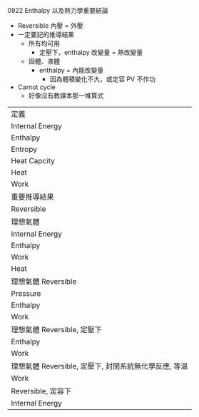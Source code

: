 0922 Enthalpy 以及熱力學重要結論

- Reversible 內壓 = 外壓
- 一定要記的推導結果
    - 所有均可用
        - 定壓下，enthalpy 改變量 = 熱改變量
    - 固體、液體
        - enthalpy = 內能改變量
            - 因為體積變化不大，或定容 PV 不作功
- Carnot cycle
    - 好像沒有教課本那一堆算式

|     |
| --- |
| 定義  |
| Internal Energy | ![Image.png]0922/2fd734eb93c434a883567e6e81928016.png) |
| Enthalpy | ![]0922/f322deacf4be9e3b097fa09325a91a6e.png)<br>![]0922/ae0d68527e77de23adeb2bb8066cedfb.png) |
| Entropy | ![]0922/d6f8d3d2b89400ec0e4a0200dfa40590.png) |
| Heat Capcity | ![Image.png]0922/8b6d7645d22ddab876ea288b6f335b1e.png) |
| Heat | 經由溫度高低傳遞的能量 |
| Work | 外界作功為正；系統對外作功為負<br>氣體壓縮為正；氣體膨脹為負 |
| 重要推導結果 |
| Reversible | 系統壓力 = 外壓 |
| 理想氣體 |
| Internal Energy | 理想氣體內能只和溫度有關；和壓力、體積無關。<br>定義為 U = 平均動能<br>![]0922/2d7e50abb7106b7bdeab1dfc4883ad33.png)<br>又平均動能由氣體動力論，可得：<br>![]0922/e332cc41af62806e1dc2b9afe805f101.png)<br>由於理想氣體只能以 PV work 作功，因此可以換成這樣<br>![]0922/80bfb8fb623dba09def6495cca4b5bb0.png)<br>以下公式對於所有理想氣體均成立，背起來<br>![Image.png]0922/335453503c9c704d8e09d09c2e4bf888.png) |
| Enthalpy | 因為 PV = nRT，所以可以換成<br>![]0922/7e2f8e0c9e52a3a6be61c1b21439d670.png)<br>微分可得<br>![]0922/e0a03e6a4dbca85ef242f28543eaa384.png)<br>以下公式對於所有理想氣體均成立，背起來<br>![]0922/aaa1eb3f41e1235eb5d37b13d173376c.png)<br>![]0922/82af1d891148e3f62fa783e5d7aae5df.png) |
| Work | ![]0922/4ac1ad4a6c241f3e93408b27b1588e99.png) |
| Heat | ![]0922/7c5965779974e424dbab505efe47160f.png) |
| 理想氣體 Reversible |
| Pressure | ![]0922/0ddd631dcbe1ae93c3111795f43a9488.png) |
| Enthalpy | 由於 Reversible 的情況下，p_ex = p_sys，因此<br>![]0922/59e30230f3984b7d7931e282a72dd29b.png)<br>![]0922/624898f9004ebeae71e44cf5932b06c1.png) |
| Work | ![]0922/99b8022655af404bb6132628ac384ec0.png)<br>![]0922/38de8c3ef39f9bf803bc4bf2960d02ca.png) |
| 理想氣體 Reversible, 定壓下 |
| Enthalpy | 由 Reversible Enthalpy 公式，定壓下 dp = 0，因此可化簡為<br>![]0922/0994d8477607acec211ee71b758a643e.png)<br>左右同除 ∂T，右式即為定壓下熱容量之定義<br>![]0922/9b14b8af2d6b8c2fbd35f31d80dd6d3c.png) |
| Work | ![]0922/286e7f6c2548fa35a697998d33916bb5.png) |
| 理想氣體 Reversible, 定壓下, 封閉系統無化學反應, 等溫 |
| Work | ![]0922/66104f1c79cc1a3011b2383821cda3fa.png) |
| Reversible, 定容下 |
| Internal Energy | 由內能定義，定容下不可能作功，因此<br>![]0922/ee757fb3d67d6803daa5e406eee159c4.png)<br>左右同除∂T，右式即為定容下熱容量之定義<br>![]0922/c05d9d0e54c70d3cc163ed03efbf1820.png) |